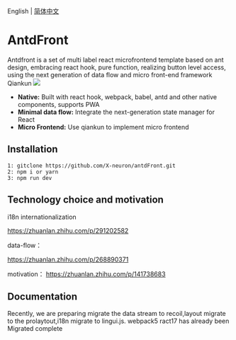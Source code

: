 English | [简体中文](./README-cn.md)

# AntdFront

Antdfront is a set of multi label react microfrontend template based on ant design, embracing react hook, pure function, realizing button level access, using the next generation of data flow  and micro front-end framework Qiankun
<img src="https://i.loli.net/2020/05/18/sRX52JT4yxlkm8e.gif" >

- **Native:** Built with react hook, webpack, babel, antd and other native components, supports PWA
- **Minimal data flow:** Integrate the next-generation state manager for React
- **Micro Frontend:** Use qiankun to implement micro frontend

## Installation

```
1: gitclone https://github.com/X-neuron/antdFront.git
2: npm i or yarn
3: npm run dev

```

## Technology choice and motivation
i18n internationalization

https://zhuanlan.zhihu.com/p/291202582

data-flow：

https://zhuanlan.zhihu.com/p/268890371

motivation：
https://zhuanlan.zhihu.com/p/141738683

## Documentation

Recently, we are preparing  migrate the data stream to recoil,layout migrate to the prolaytout,i18n migrate to lingui.js.
webpack5 ract17  has already been Migrated complete
